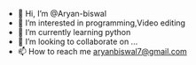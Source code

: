 - 👋 Hi, I’m @Aryan-biswal
- 👀 I’m interested in programming,Video editing 
- 🌱 I’m currently learning python
- 💞️ I’m looking to collaborate on ...
- 📫 How to reach me aryanbiswal7@gmail.com

<!---
Aryan-biswal/Aryan-biswal is a ✨ special ✨ repository because its `README.md` (this file) appears on your GitHub profile.
You can click the Preview link to take a look at your changes.
--->
